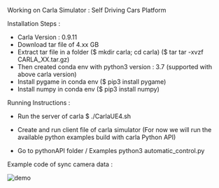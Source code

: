 Working on Carla Simulator : Self Driving Cars Platform 

Installation Steps : 
- Carla Version : 0.9.11
- Download tar file of 4.xx GB 
- Extract tar file in a folder 
  ($ mkdir carla; cd carla) 
  ($ tar tar -xvzf CARLA_XX.tar.gz)
- Then created conda env with python3 version : 3.7 (supported with above carla 
version)
- Install pygame in conda env ($ pip3 install pygame)
- Install numpy in conda env ($ pip3 install numpy)

Running Instructions : 
- Run the server of carla 
 $ ./CarlaUE4.sh

- Create and run client file of carla simulator 
(For now we will run the available python examples build with carla Python API)
- Go to pythonAPI folder / Examples 
python3 automatic_control.py

Example code of sync camera data : 

![demo](docs/sync_auto_control.gif)
